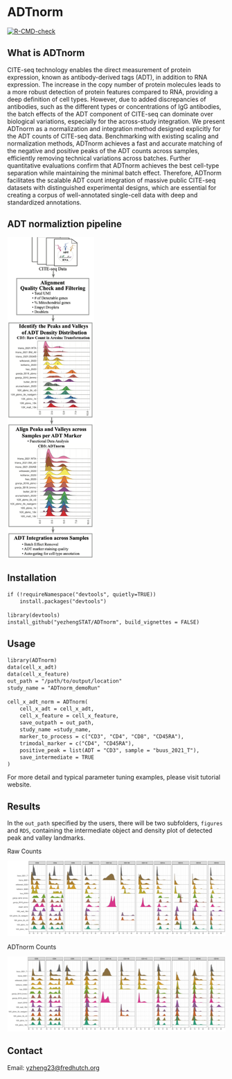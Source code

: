 # ADTnorm

<!-- badges: start -->
[![R-CMD-check](https://github.com/yezhengSTAT/ADTnorm/workflows/R-CMD-check/badge.svg)](https://github.com/yezhengSTAT/ADTnorm/actions)
<!-- badges: end -->

## What is ADTnorm

CITE-seq technology enables the direct measurement of protein expression, known as antibody-derived tags (ADT), in addition to RNA expression. The increase in the copy number of protein molecules leads to a more robust detection of protein features compared to RNA, providing a deep definition of cell types. However, due to added discrepancies of antibodies, such as the different types or concentrations of IgG antibodies, the batch effects of the ADT component of CITE-seq can dominate over biological variations, especially for the across-study integration. We present ADTnorm as a normalization and integration method designed explicitly for the ADT counts of CITE-seq data. Benchmarking with existing scaling and normalization methods, ADTnorm achieves a fast and accurate matching of the negative and positive peaks of the ADT counts across samples, efficiently removing technical variations across batches. Further quantitative evaluations confirm that ADTnorm achieves the best cell-type separation while maintaining the minimal batch effect. Therefore, ADTnorm facilitates the scalable ADT count integration of massive public CITE-seq datasets with distinguished experimental designs, which are essential for creating a corpus of well-annotated single-cell data with deep and standardized annotations.

## ADT normaliztion pipeline

<img src="./figures/Pipeline.png" alt="ADTnorm" width="200px">

## Installation

```
if (!requireNamespace("devtools", quietly=TRUE))
    install.packages("devtools")

library(devtools)
install_github("yezhengSTAT/ADTnorm", build_vignettes = FALSE)
```

## Usage

```
library(ADTnorm)
data(cell_x_adt)
data(cell_x_feature) 
out_path = "/path/to/output/location"
study_name = "ADTnorm_demoRun"

cell_x_adt_norm = ADTnorm(
    cell_x_adt = cell_x_adt, 
    cell_x_feature = cell_x_feature,
    save_outpath = out_path, 
    study_name =study_name, 
    marker_to_process = c("CD3", "CD4", "CD8", "CD45RA"), 
    trimodal_marker = c("CD4", "CD45RA"), 
    positive_peak = list(ADT = "CD3", sample = "buus_2021_T"),
    save_intermediate = TRUE
)
```
For more detail and typical parameter tuning examples, please visit tutorial website.

## Results

In the `out_path` specified by the users, there will be two subfolders, `figures` and `RDS`, containing the intermediate object and density plot of detected peak and valley landmarks.

Raw Counts 

<img src="./figures/RawCount.png" alt="RawCount" width="700px">

ADTnorm Counts

<img src="./figures/ADTnorm.png" alt="Normalization" width="700px">

## Contact

Email: yzheng23@fredhutch.org
